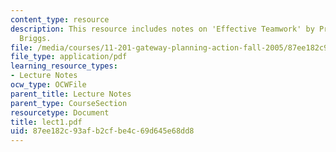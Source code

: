 ```yaml
---
content_type: resource
description: This resource includes notes on 'Effective Teamwork' by Prof. de Souza
  Briggs.
file: /media/courses/11-201-gateway-planning-action-fall-2005/87ee182c93afb2cfbe4c69d645e68dd8_lect1.pdf
file_type: application/pdf
learning_resource_types:
- Lecture Notes
ocw_type: OCWFile
parent_title: Lecture Notes
parent_type: CourseSection
resourcetype: Document
title: lect1.pdf
uid: 87ee182c-93af-b2cf-be4c-69d645e68dd8
---
```

